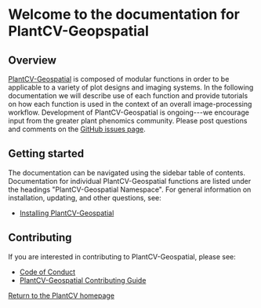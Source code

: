 # Welcome to the documentation for PlantCV-Geopspatial

## Overview

[PlantCV-Geospatial](https://github.com/danforthcenter/plantcv-geospatial) is composed of modular functions in order to be applicable to a 
variety of plot designs and imaging systems. In the following documentation we will describe use of each function and 
provide tutorials on how each function is used in the context of an overall image-processing workflow. Development of 
PlantCV-Geospatial is ongoing---we encourage input from the greater plant phenomics community. Please post questions and comments 
on the [GitHub issues page](https://github.com/danforthcenter/plantcv-geospatial/issues).

## Getting started

The documentation can be navigated using the sidebar table of contents. Documentation for individual PlantCV-Geospatial functions
are listed under the headings "PlantCV-Geospatial Namespace". For general information on installation,
updating, and other questions, see:

* [Installing PlantCV-Geospatial](installation.md)

## Contributing 

If you are interested in contributing to PlantCV-Geospatial, please see:

* [Code of Conduct](CODE_OF_CONDUCT.md)
* [PlantCV-Geospatial Contributing Guide](CONTRIBUTING.md)

[Return to the PlantCV homepage](https://plantcv.org)
